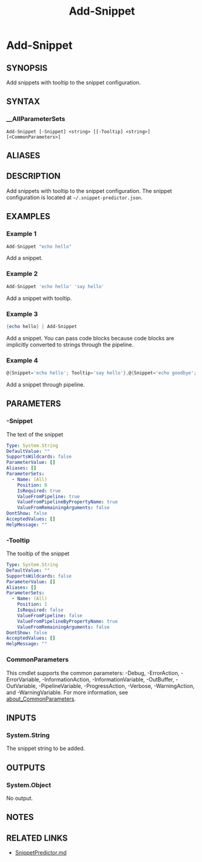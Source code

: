 ﻿---
document type: cmdlet
external help file: SnippetPredictor-Help.xml
HelpUri: https://github.com/krymtkts/SnippetPredictor/blob/main/docs/SnippetPredictor/Add-Snippet.md
Locale: en-US
Module Name: SnippetPredictor
ms.date: 02-22-2025
PlatyPS schema version: 2024-05-01
title: Add-Snippet
---

# Add-Snippet

## SYNOPSIS

Add snippets with tooltip to the snippet configuration.

## SYNTAX

### \_\_AllParameterSets

```
Add-Snippet [-Snippet] <string> [[-Tooltip] <string>] [<CommonParameters>]
```

## ALIASES

## DESCRIPTION

Add snippets with tooltip to the snippet configuration.
The snippet configuration is located at `~/.snippet-predictor.json`.

## EXAMPLES

### Example 1

```powershell
Add-Snippet "echo hello"
```

Add a snippet.

### Example 2

```powershell
Add-Snippet 'echo hello' 'say hello'
```

Add a snippet with tooltip.

### Example 3

```powershell
{echo hello} | Add-Snippet
```

Add a snippet.
You can pass code blocks because code blocks are implicitly converted to strings through the pipeline.

### Example 4

```powershell
@{Snippet='echo hello'; Tooltip='say hello'},@{Snippet='echo goodbye'; Tooltip='say goobye'} | % {[pscustomobject]$_} | Add-Snippet
```

Add a snippet through pipeline.

## PARAMETERS

### -Snippet

The text of the snippet

```yaml
Type: System.String
DefaultValue: ""
SupportsWildcards: false
ParameterValue: []
Aliases: []
ParameterSets:
  - Name: (All)
    Position: 0
    IsRequired: true
    ValueFromPipeline: true
    ValueFromPipelineByPropertyName: true
    ValueFromRemainingArguments: false
DontShow: false
AcceptedValues: []
HelpMessage: ""
```

### -Tooltip

The tooltip of the snippet

```yaml
Type: System.String
DefaultValue: ""
SupportsWildcards: false
ParameterValue: []
Aliases: []
ParameterSets:
  - Name: (All)
    Position: 1
    IsRequired: false
    ValueFromPipeline: false
    ValueFromPipelineByPropertyName: true
    ValueFromRemainingArguments: false
DontShow: false
AcceptedValues: []
HelpMessage: ""
```

### CommonParameters

This cmdlet supports the common parameters: -Debug, -ErrorAction, -ErrorVariable,
-InformationAction, -InformationVariable, -OutBuffer, -OutVariable, -PipelineVariable,
-ProgressAction, -Verbose, -WarningAction, and -WarningVariable. For more information, see
[about_CommonParameters](https://go.microsoft.com/fwlink/?LinkID=113216).

## INPUTS

### System.String

The snippet string to be added.

## OUTPUTS

### System.Object

No output.

## NOTES

## RELATED LINKS

- [SnippetPredictor.md](https://github.com/krymtkts/SnippetPredictor/blob/main/docs/SnippetPredictor/SnippetPredictor.md)
